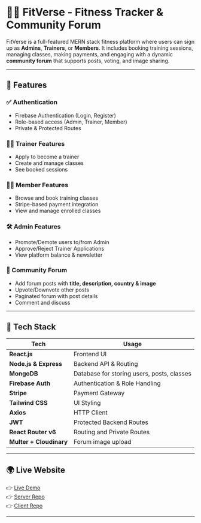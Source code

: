 # 🏋️‍♂️ FitVerse - Fitness Tracker & Community Forum

FitVerse is a full-featured MERN stack fitness platform where users can sign up as **Admins**, **Trainers**, or **Members**. It includes booking training sessions, managing classes, making payments, and engaging with a dynamic **community forum** that supports posts, voting, and image sharing.

---

## 🚀 Features

### ✅ Authentication
- Firebase Authentication (Login, Register)
- Role-based access (Admin, Trainer, Member)
- Private & Protected Routes

### 🧑‍🏫 Trainer Features
- Apply to become a trainer
- Create and manage classes
- See booked sessions

### 🧍‍♂️ Member Features
- Browse and book training classes
- Stripe-based payment integration
- View and manage enrolled classes

### 🛠 Admin Features
- Promote/Demote users to/from Admin
- Approve/Reject Trainer Applications
- View platform balance & newsletter

### 💬 Community Forum
- Add forum posts with **title, description, country & image**
- Upvote/Downvote other posts
- Paginated forum with post details
- Comment and discuss

---

## 📸 Tech Stack

| Tech              | Usage                           |
|------------------|----------------------------------|
| **React.js**      | Frontend UI                     |
| **Node.js & Express** | Backend API & Routing      |
| **MongoDB**       | Database for storing users, posts, classes |
| **Firebase Auth** | Authentication & Role Handling  |
| **Stripe**        | Payment Gateway                 |
| **Tailwind CSS**  | UI Styling                      |
| **Axios**         | HTTP Client                     |
| **JWT**           | Protected Backend Routes        |
| **React Router v6** | Routing and Private Routes    |
| **Multer + Cloudinary** | Forum image upload       |

---

## 🌍 Live Website

👉 [Live Demo](https://fitverse-c4822.web.app/)  
👉 [Server Repo](https://github.com/your-username/fit-verse-server)  
👉 [Client Repo](https://github.com/your-username/fit-verse-client)

---

